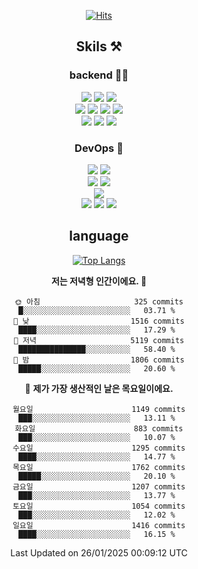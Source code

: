 <div align="center">

[![Hits](https://hits.seeyoufarm.com/api/count/incr/badge.svg?url=https%3A%2F%2Fgithub.com%2Fzxcv9203%2Fhit-counter&count_bg=%23FF7272&title_bg=%23324C2E&icon=codeigniter.svg&icon_color=%23DD5B5B&title=%EB%B0%A9%EB%AC%B8%EC%9E%90&edge_flat=false)](https://hits.seeyoufarm.com)
  
## Skils ⚒️

### backend 🧑‍💻
  
<img src="https://img.shields.io/badge/Java-FF6600?style=flat-square&logo=buymeacoffee&logoColor=white"/>
<img src="https://img.shields.io/badge/Go-0099FF?style=flat-square&logo=go&logoColor=white"/>
<img src="https://img.shields.io/badge/Kotlin-7F52FF?style=flat-square&logo=kotlin&logoColor=white"/>
  
  
<br />
  
<img src="https://img.shields.io/badge/Spring-339933?style=flat-square&logo=Spring&logoColor=white"/>
<img src="https://img.shields.io/badge/Spring Boot-339933?style=flat-square&logo=Spring Boot&logoColor=white"/>
<img src="https://img.shields.io/badge/Spring Security-339933?style=flat-square&logo=Spring Security&logoColor=white"/>
  
<img src="https://img.shields.io/badge/Spring Data JPA-339933?style=flat-square&logo=Hibernate&logoColor=white"/>

<br />
  
  <img src="https://img.shields.io/badge/mysql-0099FF?style=flat-square&logo=mysql&logoColor=white"/>
  <img src="https://img.shields.io/badge/mariadb-0099FF?style=flat-square&logo=mariadb&logoColor=white"/>
  <img src="https://img.shields.io/badge/mongoDB-47A248?style=flat-square&logo=mongodb&logoColor=white"/>
  
  
### DevOps 🚀
  
  <img src="https://img.shields.io/badge/docker-2496ED?style=flat-square&logo=docker&logoColor=white"/>
  <img src="https://img.shields.io/badge/kubernetes-326CE5?style=flat-square&logo=kubernetes&logoColor=white"/>
  
  <br />
  
  <img src="https://img.shields.io/badge/Github Actions-2088FF?style=flat-square&logo=githubactions&logoColor=white"/>
  <img src="https://img.shields.io/badge/Jenkins-D24939?style=flat-square&logo=jenkins&logoColor=white"/>
  
  
  <br />
  <img src="https://img.shields.io/badge/terraform-7B42BC?style=flat-square&logo=terraform&logoColor=white"/>
  
  <br />
  <img src="https://img.shields.io/badge/Amazon AWS-232F3E?style=flat-square&logo=Amazon AWS&logoColor=white"/>

  <img src="https://img.shields.io/badge/GCP-4285F4?style=flat-square&logo=googlecloud&logoColor=white"/>
  <img src="https://img.shields.io/badge/NCP-03C75A?style=flat-square&logo=naver&logoColor=white"/>
  
  
## language

[![Top Langs](https://github-readme-stats.vercel.app/api/top-langs/?username=zxcv9203&hide=html&exclude_repo=zxcv9203.github.io,golB&theme=grate-gatsby)](https://github.com/zxcv9203/github-readme-stats)
  
<!--START_SECTION:waka-->
**저는 저녁형 인간이에요. 🦉** 

```text
🌞 아침                     325 commits         █░░░░░░░░░░░░░░░░░░░░░░░░   03.71 % 
🌆 낮　                     1516 commits        ████░░░░░░░░░░░░░░░░░░░░░   17.29 % 
🌃 저녁                     5119 commits        ███████████████░░░░░░░░░░   58.40 % 
🌙 밤　                     1806 commits        █████░░░░░░░░░░░░░░░░░░░░   20.60 % 
```
📅 **제가 가장 생산적인 날은 목요일이에요.** 

```text
월요일                      1149 commits        ███░░░░░░░░░░░░░░░░░░░░░░   13.11 % 
화요일                      883 commits         ███░░░░░░░░░░░░░░░░░░░░░░   10.07 % 
수요일                      1295 commits        ████░░░░░░░░░░░░░░░░░░░░░   14.77 % 
목요일                      1762 commits        █████░░░░░░░░░░░░░░░░░░░░   20.10 % 
금요일                      1207 commits        ███░░░░░░░░░░░░░░░░░░░░░░   13.77 % 
토요일                      1054 commits        ███░░░░░░░░░░░░░░░░░░░░░░   12.02 % 
일요일                      1416 commits        ████░░░░░░░░░░░░░░░░░░░░░   16.15 % 
```



 Last Updated on 26/01/2025 00:09:12 UTC
<!--END_SECTION:waka-->
  
</div>

